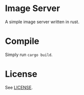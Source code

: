 # Image Server

A simple image server written in rust.

# Compile

Simply run `cargo build`.

# License 

See [LICENSE](LICENSE).
